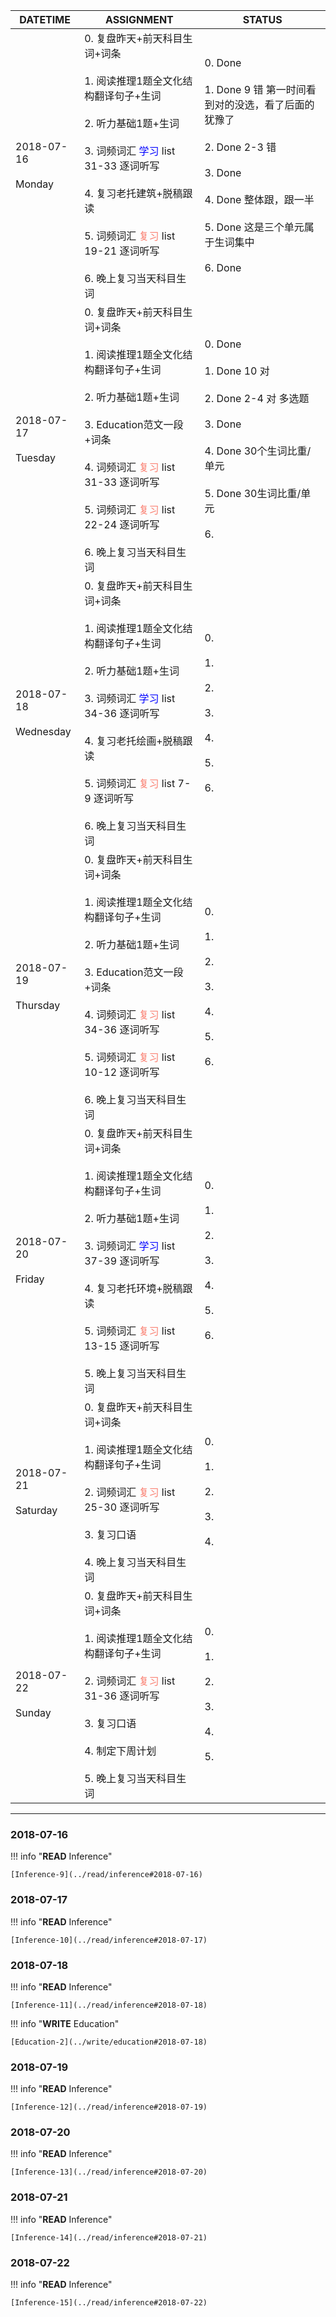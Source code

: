DATETIME |  ASSIGNMENT | STATUS
------------ | ------------- | -------------
2018-07-16 <br><br> Monday | 0.  复盘昨天+前天科目生词+词条<br><br>1. 阅读推理1题全文化结构翻译句子+生词<br><br> 2. 听力基础1题+生词<br><br>3. 词频词汇 <font color='blue'>学习</font> list 31-33 逐词听写<br><br>4. 复习老托建筑+脱稿跟读<br><br>5. 词频词汇 <font color='Salmon'>复习</font> list 19-21 逐词听写<br><br>6. 晚上复习当天科目生词 |  0. Done<br><br>1. Done 9 错 第一时间看到对的没选，看了后面的犹豫了<br><br>2. Done 2-3 错<br><br>3. Done<br><br>4. Done 整体跟，跟一半<br><br>5. Done 这是三个单元属于生词集中<br><br>6. Done
2018-07-17 <br><br> Tuesday | 0. 复盘昨天+前天科目生词+词条<br><br> 1. 阅读推理1题全文化结构翻译句子+生词<br><br>2. 听力基础1题+生词<br><br>3. Education范文一段+词条<br><br>4. 词频词汇 <font color='Salmon'>复习</font> list 31-33 逐词听写 <br><br>5. 词频词汇 <font color='Salmon'>复习</font> list 22-24 逐词听写<br><br>6. 晚上复习当天科目生词 |   0. Done<br><br>1. Done 10 对<br><br>2. Done 2-4 对 多选题<br><br>3. Done<br><br>4. Done 30个生词比重/单元<br><br>5. Done 30生词比重/单元<br><br>6.
2018-07-18 <br><br> Wednesday  | 0. 复盘昨天+前天科目生词+词条<br><br>1. 阅读推理1题全文化结构翻译句子+生词<br><br> 2. 听力基础1题+生词<br><br>3. 词频词汇 <font color='blue'>学习</font> list  34-36 逐词听写<br><br>4. 复习老托绘画+脱稿跟读<br><br>5. 词频词汇 <font color='Salmon'>复习</font> list 7-9 逐词听写<br><br>6. 晚上复习当天科目生词 |   0. <br><br>1. <br><br>2. <br><br>3.<br><br>4.<br><br>5.<br><br>6.
2018-07-19 <br><br> Thursday  | 0. 复盘昨天+前天科目生词+词条<br><br>1. 阅读推理1题全文化结构翻译句子+生词<br><br> 2. 听力基础1题+生词<br><br>3. Education范文一段+词条<br><br>4. 词频词汇 <font color='Salmon'>复习</font> list  34-36 逐词听写<br><br>5. 词频词汇 <font color='Salmon'>复习</font> list 10-12 逐词听写<br><br>6. 晚上复习当天科目生词 |  0. <br><br>1. <br><br>2. <br><br>3.<br><br>4.<br><br>5.<br><br>6.
2018-07-20 <br><br> Friday  | 0. 复盘昨天+前天科目生词+词条 <br><br>1. 阅读推理1题全文化结构翻译句子+生词<br><br>2. 听力基础1题+生词<br><br>3. 词频词汇 <font color='Blue'>学习</font> list  37-39 逐词听写<br><br>4. 复习老托环境+脱稿跟读<br><br>5. 词频词汇 <font color='Salmon'>复习</font> list 13-15 逐词听写<br><br>5. 晚上复习当天科目生词 |  0. <br><br>1. <br><br>2. <br><br>3.<br><br>4.<br><br>5.<br><br>6.
2018-07-21 <br><br> Saturday  | 0. 复盘昨天+前天科目生词+词条<br><br>1. 阅读推理1题全文化结构翻译句子+生词<br><br>2. 词频词汇 <font color='Salmon'>复习</font> list 25-30 逐词听写<br><br>3. 复习口语<br><br>4. 晚上复习当天科目生词 |  0. <br><br>1. <br><br>2. <br><br>3.<br><br>4.
2018-07-22 <br><br> Sunday  | 0. 复盘昨天+前天科目生词+词条<br><br>1. 阅读推理1题全文化结构翻译句子+生词<br><br>2. 词频词汇 <font color='Salmon'>复习</font> list 31-36 逐词听写<br><br>3.  复习口语<br><br>4. 制定下周计划<br><br>5. 晚上复习当天科目生词 |  0. <br><br>1. <br><br>2. <br><br>3.<br><br>4.<br><br>5.


----

### 2018-07-16

!!! info "**READ** Inference"
    
    [Inference-9](../read/inference#2018-07-16)
     
### 2018-07-17

!!! info "**READ** Inference"
    
    [Inference-10](../read/inference#2018-07-17)
    
### 2018-07-18

!!! info "**READ** Inference"
    
    [Inference-11](../read/inference#2018-07-18)
    
!!! info "**WRITE** Education"
    
    [Education-2](../write/education#2018-07-18)
    
### 2018-07-19

!!! info "**READ** Inference"
    
    [Inference-12](../read/inference#2018-07-19)
    
### 2018-07-20

!!! info "**READ** Inference"
    
    [Inference-13](../read/inference#2018-07-20)

### 2018-07-21

!!! info "**READ** Inference"
    
    [Inference-14](../read/inference#2018-07-21)

### 2018-07-22

!!! info "**READ** Inference"
    
    [Inference-15](../read/inference#2018-07-22)